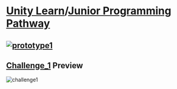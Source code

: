 # [Unity Learn](https://learn.unity.com)/[Junior Programming Pathway](https://learn.unity.com/pathway/junior-programmer)

## [<img src="https://github.com/Ozlem-goksun/learn.unity_Prototype1_Road/blob/main/WebGl%20Buildings/Prototype1/prototype1.gif" alt="prototype1" style="max-width: 100%; height: auto;">](https://play.unity.com/en/games/1e548ec8-1ac3-4203-a646-858d8362803d/junior-programmer-prototype1)

 
 
## [Challenge_1](https://play.unity.com/en/games/e99926ee-4a25-44ef-b40e-2b3b3fac7898/junior-programmer-challenge1) Preview

 <img src="https://github.com/Ozlem-goksun/learn.unity_Prototype1_Road/blob/main/WebGl%20Buildings/Challenge1/challenge1.gif" alt="challenge1" style="max-width: 100%; height: auto;">
